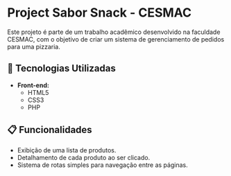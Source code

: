 # Project Sabor Snack - CESMAC

Este projeto é parte de um trabalho acadêmico desenvolvido na faculdade CESMAC, com o objetivo de criar um sistema de gerenciamento de pedidos para uma pizzaria.

## 🚀 Tecnologias Utilizadas

- **Front-end:**
  - HTML5
  - CSS3
  - PHP

## 📋 Funcionalidades

- Exibição de uma lista de produtos.
- Detalhamento de cada produto ao ser clicado.
- Sistema de rotas simples para navegação entre as páginas.
